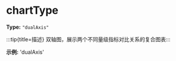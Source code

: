 # chartType

**Type:** `"dualAxis"`

:::tip{title=描述}
双轴图，展示两个不同量级指标对比关系的复合图表:::


 

**示例:**
'dualAxis'


 

